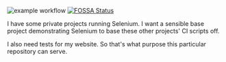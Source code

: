 ![example workflow](https://github.com/ployt0/headless_selenium/actions/workflows/CI.yml/badge.svg) [![FOSSA Status](https://app.fossa.com/api/projects/git%2Bgithub.com%2Fployt0%2Fheadless_selenium.svg?type=shield&issueType=license)](https://app.fossa.com/projects/git%2Bgithub.com%2Fployt0%2Fheadless_selenium?ref=badge_shield&issueType=license)

I have some private projects running Selenium. I want a sensible base project demonstrating Selenium to base these other projects' CI scripts off.

I also need tests for my website. So that's what purpose this particular repository can serve.
